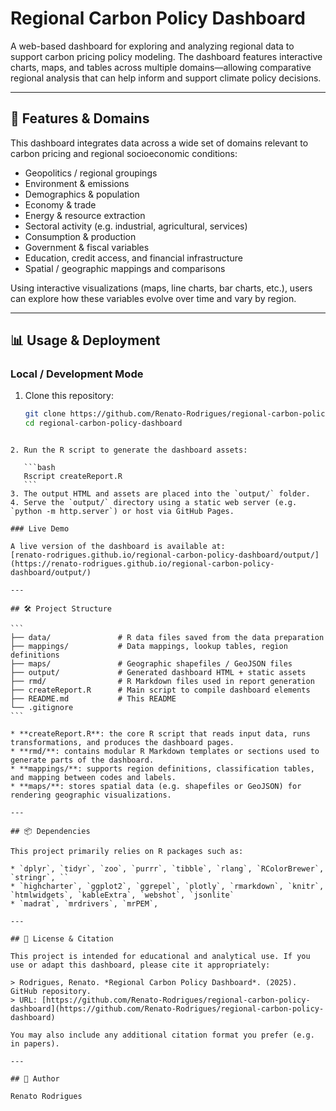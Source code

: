 # Regional Carbon Policy Dashboard

A web-based dashboard for exploring and analyzing regional data to support carbon pricing policy modeling. 
The dashboard features interactive charts, maps, and tables across multiple domains—allowing comparative regional analysis that can help inform and support climate policy decisions.

---

## 🧭 Features & Domains

This dashboard integrates data across a wide set of domains relevant to carbon pricing and regional socioeconomic conditions:

- Geopolitics / regional groupings  
- Environment & emissions  
- Demographics & population  
- Economy & trade  
- Energy & resource extraction  
- Sectoral activity (e.g. industrial, agricultural, services)  
- Consumption & production  
- Government & fiscal variables  
- Education, credit access, and financial infrastructure  
- Spatial / geographic mappings and comparisons  

Using interactive visualizations (maps, line charts, bar charts, etc.), users can explore how these variables evolve over time and vary by region.

---

## 📊 Usage & Deployment

### Local / Development Mode

1. Clone this repository:
   ```bash
   git clone https://github.com/Renato-Rodrigues/regional-carbon-policy-dashboard.git
   cd regional-carbon-policy-dashboard
````

2. Run the R script to generate the dashboard assets:

   ```bash
   Rscript createReport.R
   ```
3. The output HTML and assets are placed into the `output/` folder.
4. Serve the `output/` directory using a static web server (e.g. `python -m http.server`) or host via GitHub Pages.

### Live Demo

A live version of the dashboard is available at:
[renato-rodrigues.github.io/regional-carbon-policy-dashboard/output/](https://renato-rodrigues.github.io/regional-carbon-policy-dashboard/output/)

---

## 🛠️ Project Structure

```
├── data/               # R data files saved from the data preparation
├── mappings/           # Data mappings, lookup tables, region definitions
├── maps/               # Geographic shapefiles / GeoJSON files
├── output/             # Generated dashboard HTML + static assets
├── rmd/                # R Markdown files used in report generation
├── createReport.R      # Main script to compile dashboard elements
├── README.md           # This README
└── .gitignore
```

* **createReport.R**: the core R script that reads input data, runs transformations, and produces the dashboard pages.
* **rmd/**: contains modular R Markdown templates or sections used to generate parts of the dashboard.
* **mappings/**: supports region definitions, classification tables, and mapping between codes and labels.
* **maps/**: stores spatial data (e.g. shapefiles or GeoJSON) for rendering geographic visualizations.

---

## 📦 Dependencies

This project primarily relies on R packages such as:

* `dplyr`, `tidyr`, `zoo`, `purrr`, `tibble`, `rlang`, `RColorBrewer`, `stringr`, ``
* `highcharter`, `ggplot2`, `ggrepel`, `plotly`, `rmarkdown`, `knitr`, `htmlwidgets`, `kableExtra`, `webshot`, `jsonlite`
* `madrat`, `mrdrivers`, `mrPEM`, 

---

## 📄 License & Citation

This project is intended for educational and analytical use. If you use or adapt this dashboard, please cite it appropriately:

> Rodrigues, Renato. *Regional Carbon Policy Dashboard*. (2025). GitHub repository.
> URL: [https://github.com/Renato-Rodrigues/regional-carbon-policy-dashboard](https://github.com/Renato-Rodrigues/regional-carbon-policy-dashboard)

You may also include any additional citation format you prefer (e.g. in papers).

---

## 👤 Author

Renato Rodrigues